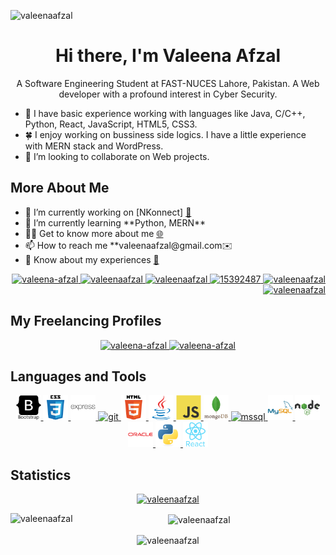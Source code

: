 

<p align="left"> 
  <img src="https://komarev.com/ghpvc/?username=valeenaafzal&label=Profile%20views&color=0e75b6&style=flat" alt="valeenaafzal" /> 
</p>
 <h1 align="center">Hi there, I'm Valeena Afzal</h1>
    <p align="center">
        A Software Engineering Student at FAST-NUCES Lahore, Pakistan. A Web developer with a
        profound interest in Cyber Security.
    </p>
    <ul>
        <li>
            🌱 I have basic experience working with languages like Java, C/C++, Python, React, JavaScript,
            HTML5, CSS3.
        </li>
        <li>
            🍀 I enjoy working on bussiness side logics. I have a little experience with MERN stack
            and WordPress.
        </li>
        <li>
            💞️ I’m looking to collaborate on Web projects.
        </li>
    </ul>

<h2>More About Me</h2>
<ul>
        <li>
            🔭 I’m currently working on [NKonnect] 
            <a href="https://github.com/ValeenaAfzal/Final-Year-Project" target="_blank">
              🔗 
            </a>
        </li>
        <li>
            🌱 I’m currently learning **Python, MERN**
        </li>
        <li>
            👨‍💻 Get to know more about me
            <a href="http://valeenaafzal.com/" target="_blank">
               🌐
            </a>
        </li>
        <li>
            📫 How to reach me **valeenaafzal@gmail.com✉️ 
        </li>
        <li>
            📄 Know about my experiences 
            <a href=""
                target="_blank">
              🔗 
            </a>
        </li>
    </ul>
    <p align="right">
  <a href="https://codepen.io/valeena-afzal" target="_blank">
    <img src="https://raw.githubusercontent.com/rahuldkjain/github-profile-readme-generator/master/src/images/icons/Social/codepen.svg" alt="valeena-afzal" height="30" width="40" />
  </a>
  <a href="https://twitter.com/valeenaafzal" target="_blank">
    <img src="https://raw.githubusercontent.com/rahuldkjain/github-profile-readme-generator/master/src/images/icons/Social/twitter.svg" alt="valeenaafzal" height="30" width="40" />
  </a>
  <a href="https://linkedin.com/in/valeenaafzal" target="_blank">
    <img src="https://raw.githubusercontent.com/rahuldkjain/github-profile-readme-generator/master/src/images/icons/Social/linked-in-alt.svg" alt="valeenaafzal" height="30" width="40" />
  </a>
  <a href="https://stackoverflow.com/users/15392487" target="_blank">
    <img src="https://raw.githubusercontent.com/rahuldkjain/github-profile-readme-generator/master/src/images/icons/Social/stack-overflow.svg" alt="15392487" height="30" width="40" />
  </a>
  <a href="https://fb.com/valeenaafzal" target="_blank">
    <img src="https://raw.githubusercontent.com/rahuldkjain/github-profile-readme-generator/master/src/images/icons/Social/facebook.svg" alt="valeenaafzal" height="30" width="40" />
  </a>
  <a href="https://instagram.com/valeenaafzal" target="_blank">
    <img src="https://raw.githubusercontent.com/rahuldkjain/github-profile-readme-generator/master/src/images/icons/Social/instagram.svg" alt="valeenaafzal" height="30" width="40" />
  </a>
</p>

<h2>My Freelancing Profiles</h2>
<div align="center" >
  <a href="" target="_blank">
    <img src="https://1000logos.net/wp-content/uploads/2021/11/Fiverr-Logo.png" alt="valeena-afzal" height="50" width="70" />
  </a>
  <a href="" target="_blank">
    <img src="https://image.status.io/z6aeO6kAGsAG.png" alt="valeena-afzal" height="50" width="90" />
  </a>
</div>
 
 




<h2>Languages and Tools</h2>
<p align="center" >
  <a href="https://getbootstrap.com" target="_blank" rel="noreferrer"> <img src="https://raw.githubusercontent.com/devicons/devicon/master/icons/bootstrap/bootstrap-plain-wordmark.svg" alt="bootstrap" width="40" height="40"/> </a> 
  <a href="https://www.w3schools.com/css/" target="_blank" rel="noreferrer"> <img src="https://raw.githubusercontent.com/devicons/devicon/master/icons/css3/css3-original-wordmark.svg" alt="css3" width="40" height="40"/> </a> 
  <a href="https://expressjs.com" target="_blank" rel="noreferrer"> <img src="https://raw.githubusercontent.com/devicons/devicon/master/icons/express/express-original-wordmark.svg" alt="express" width="40" height="40"/> </a> 
  <a href="https://git-scm.com/" target="_blank" rel="noreferrer"> <img src="https://www.vectorlogo.zone/logos/git-scm/git-scm-icon.svg" alt="git" width="40" height="40"/> </a> 
  <a href="https://www.w3.org/html/" target="_blank" rel="noreferrer"> <img src="https://raw.githubusercontent.com/devicons/devicon/master/icons/html5/html5-original-wordmark.svg" alt="html5" width="40" height="40"/> </a> 
  <a href="https://www.java.com" target="_blank" rel="noreferrer"> <img src="https://raw.githubusercontent.com/devicons/devicon/master/icons/java/java-original.svg" alt="java" width="40" height="40"/> </a> 
  <a href="https://developer.mozilla.org/en-US/docs/Web/JavaScript" target="_blank" rel="noreferrer"> <img src="https://raw.githubusercontent.com/devicons/devicon/master/icons/javascript/javascript-original.svg" alt="javascript" width="40" height="40"/> </a> 
  <a href="https://www.mongodb.com/" target="_blank" rel="noreferrer"> <img src="https://raw.githubusercontent.com/devicons/devicon/master/icons/mongodb/mongodb-original-wordmark.svg" alt="mongodb" width="40" height="40"/> </a> 
  <a href="https://www.microsoft.com/en-us/sql-server" target="_blank" rel="noreferrer"> <img src="https://www.svgrepo.com/show/303229/microsoft-sql-server-logo.svg" alt="mssql" width="40" height="40"/> </a> 
  <a href="https://www.mysql.com/" target="_blank" rel="noreferrer"> <img src="https://raw.githubusercontent.com/devicons/devicon/master/icons/mysql/mysql-original-wordmark.svg" alt="mysql" width="40" height="40"/> </a> 
  <a href="https://nodejs.org" target="_blank" rel="noreferrer"> <img src="https://raw.githubusercontent.com/devicons/devicon/master/icons/nodejs/nodejs-original-wordmark.svg" alt="nodejs" width="40" height="40"/> </a> 
  <a href="https://www.oracle.com/" target="_blank" rel="noreferrer"> <img src="https://raw.githubusercontent.com/devicons/devicon/master/icons/oracle/oracle-original.svg" alt="oracle" width="40" height="40"/> </a> 
  <a href="https://www.python.org" target="_blank" rel="noreferrer"> <img src="https://raw.githubusercontent.com/devicons/devicon/master/icons/python/python-original.svg" alt="python" width="40" height="40"/> </a> 
  <a href="https://reactjs.org/" target="_blank" rel="noreferrer"> <img src="https://raw.githubusercontent.com/devicons/devicon/master/icons/react/react-original-wordmark.svg" alt="react" width="40" height="40"/> </a>
</p>

<h2>Statistics</h2>
<p align="center">
  <a href="https://github.com/ryo-ma/github-profile-trophy">
    <img src="https://github-profile-trophy.vercel.app/?username=valeenaafzal" alt="valeenaafzal" />
  </a>
</p>




<p align="center">
  <img align="left" src="https://github-readme-stats.vercel.app/api/top-langs?username=valeenaafzal&show_icons=true&locale=en&layout=compact" alt="valeenaafzal" />
  <img align="center" src="https://github-readme-stats.vercel.app/api?username=valeenaafzal&show_icons=true&locale=en" alt="valeenaafzal" />
</p>

<p align="center">
  <img align="center" src="https://github-readme-streak-stats.herokuapp.com/?user=valeenaafzal&" alt="valeenaafzal" />
</p>
